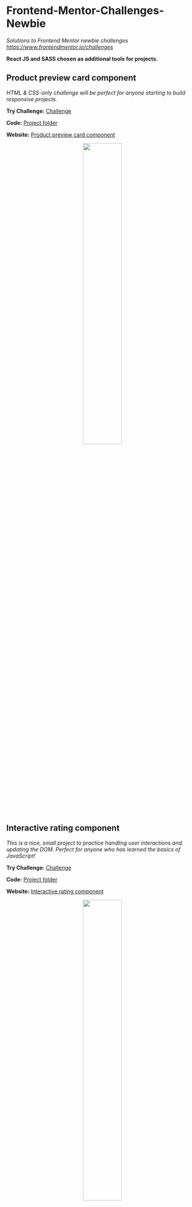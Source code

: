 # Frontend-Mentor-Challenges-Newbie
*Solutions to Frontend Mentor newbie challenges https://www.frontendmentor.io/challenges*

**React JS and SASS chosen as additional tools for projects.**

## Product preview card component
*HTML & CSS-only challenge will be perfect for anyone starting to build responsive projects.* 

**Try Challenge:** [Challenge](https://www.frontendmentor.io/challenges/product-preview-card-component-GO7UmttRfa)

**Code:** [Project folder](https://github.com/RudyR88/Frontend-Mentor-Challenges-Newbie/tree/main/product-preview-card-component)

**Website:** [Product preview card component](https://productpreviewcardcomponent-f9638e.netlify.app)

<p align="center">
  <a href="https://productpreviewcardcomponent-f9638e.netlify.app" target="_blank">
    <img width="45%" src="https://user-images.githubusercontent.com/116358345/204959865-9de90659-dabc-458c-b2c4-e1072787f127.png">
  </a>
</p>

## Interactive rating component
*This is a nice, small project to practice handling user interactions and updating the DOM. Perfect for anyone who has learned the basics of JavaScript!* 

**Try Challenge:** [Challenge](https://www.frontendmentor.io/challenges/interactive-rating-component-koxpeBUmI)

**Code:** [Project folder](https://github.com/RudyR88/Frontend-Mentor-Challenges-Newbie/tree/main/interactive-rating-component)

**Website:** [Interactive rating component](https://interactiveratingcomponent-313dbe.netlify.app)

<p align="center">
  <a href="https://interactiveratingcomponent-313dbe.netlify.app" target="_blank">
    <img width="45%" src="https://user-images.githubusercontent.com/116358345/205088412-15e1a7a7-5a1e-451d-ad02-5761c08fbbd6.png">
  </a>
</p>

## QR code component
*A perfect first challenge if you're new to HTML and CSS. The card layout doesn't shift, so it's ideal if you haven't learned about building responsive layouts yet.* 

**Try Challenge:** [Challenge](https://www.frontendmentor.io/challenges/qr-code-component-iux_sIO_H)

**Code:** [Project folder](https://github.com/RudyR88/Frontend-Mentor-Challenges-Newbie/tree/main/qr-code-component)

**Website:** [QR code component](https://qrcodecomponent-13a6ed.netlify.app)

<p align="center">
  <a href="https://qrcodecomponent-13a6ed.netlify.app" target="_blank">
    <img width="45%" src="https://user-images.githubusercontent.com/116358345/205475378-b0a61598-b8d6-4a2f-8e7d-aa5fc11de708.png">
  </a>
</p>
